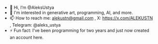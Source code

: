 - 👋 Hi, I’m @AleksUstya
- 👀 I'm interested in generative art, programming, AI, and more.
- 📫 How to reach me: alekustn@gmail.com , Х: https://x.com/ALEKUSTN , Telegram: @aleks_ustya
- ⚡ Fun fact: I've been programming for two years and just now created an account here.

<!---
AleksUstya/AleksUstya is a ✨ special ✨ repository because its `README.md` (this file) appears on your GitHub profile.
You can click the Preview link to take a look at your changes.
--->
